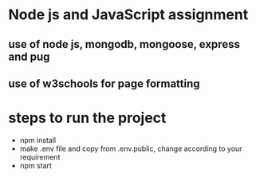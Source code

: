 # Node js and JavaScript assignment
## use of node js, mongodb, mongoose, express and pug
## use of w3schools for page formatting

# steps to run the project
- npm install
- make .env file and copy from .env.public, change according to your requirement
- npm start
